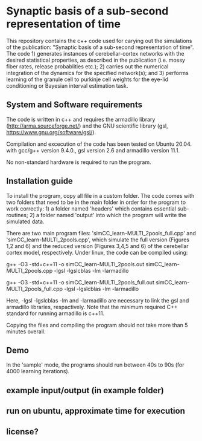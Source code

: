 
# Synaptic basis of a sub-second representation of time

This repository contains the c++ code used for carying out the simulations of the publication: "Synaptic basis of a sub-second representation of time". The code 1) generates instances of cerebellar-cortex networks with the desired statistical properties, as described in the publication (i.e. mossy fiber rates, release probablities etc.); 2) carries out the numerical integration of the dynamics for the specified network(s); and 3) performs learning of the granule cell to purkinje cell weights for the eye-lid conditioning or Bayesian interval estimation task.

## System and Software requirements

The code is written in c++ and requires the armadillo library (http://arma.sourceforge.net/) and the GNU scientific library (gsl, https://www.gnu.org/software/gsl/).

Compilation and excecution of the code has been tested on Ubuntu 20.04. with gcc/g++ version 9.4.0., gsl version 2.6 and armadillo version 11.1.

No non-standard hardware is required to run the program.

## Installation guide

To install the program, copy all file in a custom folder. The code comes with two folders that need to be in the main folder in order for the program to work correctly: 1) a folder named 'headers' which contains essential sub-routines; 2) a folder named 'output' into which the program will write the simulated data.

There are two main program files: 'simCC_learn-MULTI_2pools_full.cpp' and 'simCC_learn-MULTI_2pools.cpp', which simulate the full version (Figures 1,2 and 6) and the reduced version (Figures 3,4,5 and 6) of the cerebellar cortex model, respectively. Under linux, the code can be compiled using:

g++ -O3 -std=c++11 -o simCC_learn-MULTI_2pools.out simCC_learn-MULTI_2pools.cpp -lgsl -lgslcblas -lm -larmadillo

g++ -O3 -std=c++11 -o simCC_learn-MULTI_2pools_full.out simCC_learn-MULTI_2pools_full.cpp -lgsl -lgslcblas -lm -larmadillo

Here, -lgsl -lgslcblas -lm and -larmadillo are necessary to link the gsl and armadillo libraries, respactively. Note that the minimum required C++ standard for running armadillo is c++11.

Copying the files and compiling the program should not take more than 5 minutes overall.

## Demo


In the 'sample' mode, the programs should run between 40s to 90s (for 4000 learning iterations).

## example input/output (in example folder)

## run on ubuntu, approximate time for execution

## license?


